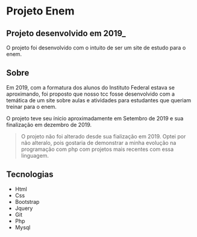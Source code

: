 # Projeto Enem
## Projeto desenvolvido em 2019_

O projeto foi desenvolvido com o intuito de ser um site de estudo
para o enem.

## Sobre

Em 2019, com a formatura dos alunos do Instituto Federal estava se aproximando, foi proposto que nosso tcc fosse desenvolvido com a temática de um site sobre aulas e atividades para estudantes que queriam treinar para o enem.

O projeto teve seu ínicio aproximadamente em Setembro de 2019 e sua finalização em dezembro de 2019.


> O projeto não foi alterado desde sua fialização em 2019.
> Optei por não alteralo, pois gostaria de demonstrar a minha evolução 
> na programação com php com projetos mais recentes com essa linguagem.


## Tecnologias
- Html 
- Css
- Bootstrap 
- Jquery
- Git
- Php
- Mysql


